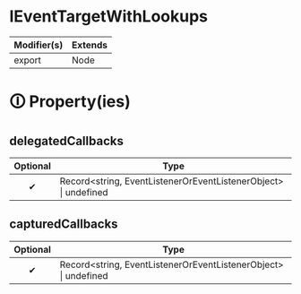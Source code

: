 # IEventTargetWithLookups

| Modifier(s)                            | Extends                                    |
|----------------------------------------|--------------------------------------------|
| export | Node |

# &#128712; Property(ies)

## delegatedCallbacks

| Optional                           | Type                         |
|:----------------------------------:|------------------------------|
| ✔ | Record&lt;string, EventListenerOrEventListenerObject&gt; &#124; undefined |

## capturedCallbacks

| Optional                           | Type                         |
|:----------------------------------:|------------------------------|
| ✔ | Record&lt;string, EventListenerOrEventListenerObject&gt; &#124; undefined |